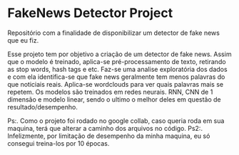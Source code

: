 # FakeNews Detector Project
Repositório com a finalidade de disponibilizar um detector de fake news que eu fiz.

Esse projeto tem por objetivo a criação de um detector de fake news. Assim que o modelo é treinado, aplica-se pré-processamento de texto, retirando as stop words, hash tags e etc. Faz-se uma analise exploratória dos dados e com ela identifica-se que fake news geralmente tem menos palavras do que noticiais reais. Aplica-se wordclouds para ver quais palavras mais se repetem. Os modelos são treinados em redes neurais. RNN, CNN de 1 dimensão e modelo linear, sendo o ultimo o melhor deles em questão de resultado/desempenho.

Ps:. Como o projeto foi rodado no google collab, caso queria roda em sua maquina, terá que alterar a caminho dos arquivos no código.
Ps2:. Infelizmente, por limitação de desempenho da minha maquina, eu só consegui treina-los por 10 épocas.
